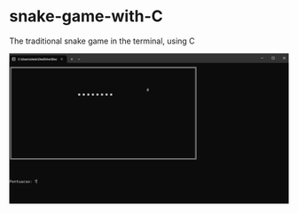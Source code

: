 # snake-game-with-C
The traditional snake game in the terminal, using C

<img style='width: 700px' src="https://github.com/sheiely/snake-game-with-C/blob/main/images/pic1.png">
